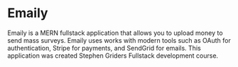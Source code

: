 # Emaily
Emaily is a MERN fullstack application that allows you to upload money to send mass surveys. Emaily uses works with modern tools such as OAuth for authentication, Stripe for payments, and SendGrid for emails. This application was created  Stephen Griders Fullstack development course.
